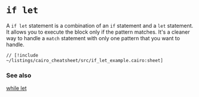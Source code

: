 # `if let`

A `if let` statement is a combination of an `if` statement and a `let` statement. It allows you to execute the block only if the pattern matches. It's a cleaner way to handle a `match` statement with only one pattern that you want to handle.

```cairo
// [!include ~/listings/cairo_cheatsheet/src/if_let_example.cairo:sheet]
```

### See also

[while let](/cairo_cheatsheet/while_let)

